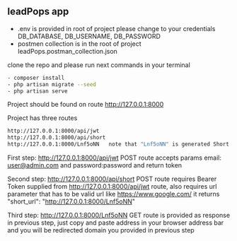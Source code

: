 
## leadPops app

- .env is provided in root of project please change to your credentials DB_DATABASE, DB_USERNAME, DB_PASSWORD
- postmen collection is in the root of project leadPops.postman_collection.json

clone the repo and please run next commands in your terminal

```sh
- composer install
- php artisan migrate --seed
- php artisan serve
```


Project should be found on route http://127.0.0.1:8000

Project has three routes
```sh
http://127.0.0.1:8000/api/jwt
http://127.0.0.1:8000/api/short
http://127.0.0.1:8000/Lnf5oNN   note that "Lnf5oNN" is generated Short url

```

First step:
http://127.0.0.1:8000/api/jwt POST route accepts params email: user@admin.com and password:password and return token

Second step:
http://127.0.0.1:8000/api/short POST route requires Bearer Token supplied from http://127.0.0.1:8000/api/jwt route,
also requires url parameter that has to be valid url like https://www.google.com/
it returns "short_url": "http://127.0.0.1:8000/Lnf5oNN"

Third step:
http://127.0.0.1:8000/Lnf5oNN GET route is provided as response in previous step, just copy and paste address in your browser address bar and you will be redirected domain you provided in previous step

